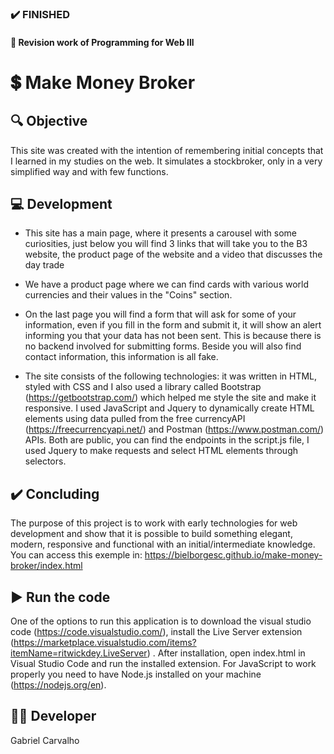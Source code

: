 ### :heavy_check_mark:	FINISHED
#### :orange_book: Revision work of Programming for Web lll
# :heavy_dollar_sign: Make Money Broker

## :mag: Objective
This site was created with the intention of remembering initial concepts that I learned in my studies on the web. It simulates a stockbroker, only in a very simplified way and with few functions.

## :computer: Development
 * This site has a main page, where it presents a carousel with some curiosities, just below you will find 3 links that will take you to the B3 website, the product page of the website and a video that discusses the day trade

 * We have a product page where we can find cards with various world currencies and their values in the "Coins" section.

 * On the last page you will find a form that will ask for some of your information, even if you fill in the form and submit it, it will show an alert informing you that your data has not been sent. This is because there is no backend involved for submitting forms. Beside you will also find contact information, this information is all fake.

 * The site consists of the following technologies: it was written in HTML, styled with CSS and I also used a library called Bootstrap (https://getbootstrap.com/) which helped me style the site and make it responsive. I used JavaScript and Jquery to dynamically create HTML elements using data pulled from the free currencyAPI (https://freecurrencyapi.net/) and Postman (https://www.postman.com/) APIs. Both are public, you can find the endpoints in the script.js file, I used Jquery to make requests and select HTML elements through selectors.

## :heavy_check_mark: Concluding
  The purpose of this project is to work with early technologies for web development and show that it is possible to build something elegant, modern, responsive and functional with an initial/intermediate knowledge.
  You can access this exemple in: https://bielborgesc.github.io/make-money-broker/index.html
  
## :arrow_forward: Run the code 
One of the options to run this application is to download the visual studio code (https://code.visualstudio.com/), install the Live Server extension (https://marketplace.visualstudio.com/items?itemName=ritwickdey.LiveServer) . After installation, open index.html in Visual Studio Code and run the installed extension.
For JavaScript to work properly you need to have Node.js installed on your machine (https://nodejs.org/en).
  
## :raising_hand_man: Developer

Gabriel Carvalho

